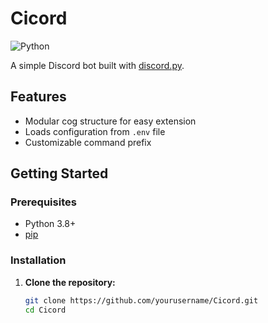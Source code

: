 # Cicord
![Python](https://img.shields.io/badge/python-3.11-blue)

A simple Discord bot built with [discord.py](https://github.com/Rapptz/discord.py).

## Features

- Modular cog structure for easy extension
- Loads configuration from `.env` file
- Customizable command prefix

## Getting Started

### Prerequisites

- Python 3.8+
- [pip](https://pip.pypa.io/en/stable/)

### Installation

1. **Clone the repository:**
   ```sh
   git clone https://github.com/yourusername/Cicord.git
   cd Cicord